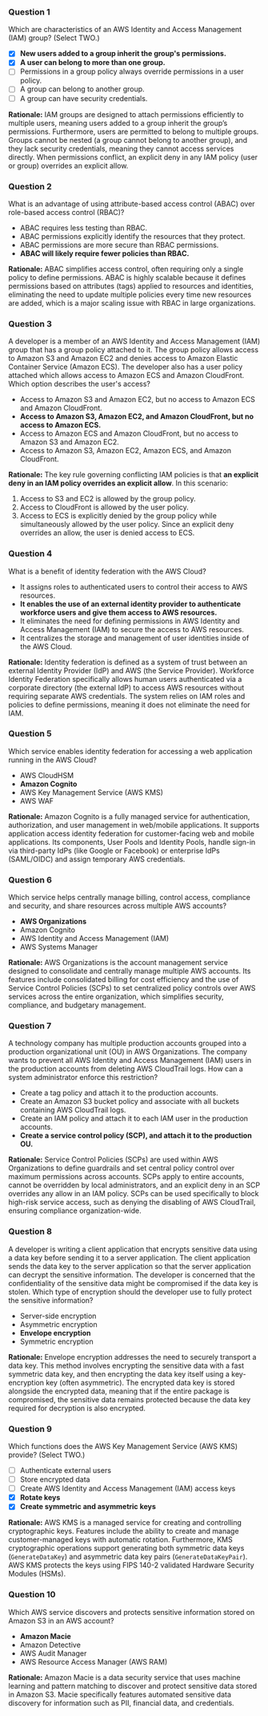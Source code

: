 

### Question 1

Which are characteristics of an AWS Identity and Access Management (IAM) group? (Select TWO.)

*   [x] **New users added to a group inherit the group's permissions.**
*   [x] **A user can belong to more than one group.**
*   [ ] Permissions in a group policy always override permissions in a user policy.
*   [ ] A group can belong to another group.
*   [ ] A group can have security credentials.

**Rationale:**
IAM groups are designed to attach permissions efficiently to multiple users, meaning users added to a group inherit the group’s permissions. Furthermore, users are permitted to belong to multiple groups. Groups cannot be nested (a group cannot belong to another group), and they lack security credentials, meaning they cannot access services directly. When permissions conflict, an explicit deny in any IAM policy (user or group) overrides an explicit allow.

### Question 2

What is an advantage of using attribute-based access control (ABAC) over role-based access control (RBAC)?

*   ABAC requires less testing than RBAC.
*   ABAC permissions explicitly identify the resources that they protect.
*   ABAC permissions are more secure than RBAC permissions.
*   **ABAC will likely require fewer policies than RBAC.**

**Rationale:**
ABAC simplifies access control, often requiring only a single policy to define permissions. ABAC is highly scalable because it defines permissions based on attributes (tags) applied to resources and identities, eliminating the need to update multiple policies every time new resources are added, which is a major scaling issue with RBAC in large organizations.

### Question 3

A developer is a member of an AWS Identity and Access Management (IAM) group that has a group policy attached to it. The group policy allows access to Amazon S3 and Amazon EC2 and denies access to Amazon Elastic Container Service (Amazon ECS). The developer also has a user policy attached which allows access to Amazon ECS and Amazon CloudFront. Which option describes the user's access?

*   Access to Amazon S3 and Amazon EC2, but no access to Amazon ECS and Amazon CloudFront.
*   **Access to Amazon S3, Amazon EC2, and Amazon CloudFront, but no access to Amazon ECS.**
*   Access to Amazon ECS and Amazon CloudFront, but no access to Amazon S3 and Amazon EC2.
*   Access to Amazon S3, Amazon EC2, Amazon ECS, and Amazon CloudFront.

**Rationale:**
The key rule governing conflicting IAM policies is that **an explicit deny in an IAM policy overrides an explicit allow**. In this scenario:
1.  Access to S3 and EC2 is allowed by the group policy.
2.  Access to CloudFront is allowed by the user policy.
3.  Access to ECS is explicitly denied by the group policy while simultaneously allowed by the user policy. Since an explicit deny overrides an allow, the user is denied access to ECS.

### Question 4

What is a benefit of identity federation with the AWS Cloud?

*   It assigns roles to authenticated users to control their access to AWS resources.
*   **It enables the use of an external identity provider to authenticate workforce users and give them access to AWS resources.**
*   It eliminates the need for defining permissions in AWS Identity and Access Management (IAM) to secure the access to AWS resources.
*   It centralizes the storage and management of user identities inside of the AWS Cloud.

**Rationale:**
Identity federation is defined as a system of trust between an external Identity Provider (IdP) and AWS (the Service Provider). Workforce Identity Federation specifically allows human users authenticated via a corporate directory (the external IdP) to access AWS resources without requiring separate AWS credentials. The system relies on IAM roles and policies to define permissions, meaning it does not eliminate the need for IAM.

### Question 5

Which service enables identity federation for accessing a web application running in the AWS Cloud?

*   AWS CloudHSM
*   **Amazon Cognito**
*   AWS Key Management Service (AWS KMS)
*   AWS WAF

**Rationale:**
Amazon Cognito is a fully managed service for authentication, authorization, and user management in web/mobile applications. It supports application access identity federation for customer-facing web and mobile applications. Its components, User Pools and Identity Pools, handle sign-in via third-party IdPs (like Google or Facebook) or enterprise IdPs (SAML/OIDC) and assign temporary AWS credentials.

### Question 6

Which service helps centrally manage billing, control access, compliance and security, and share resources across multiple AWS accounts?

*   **AWS Organizations**
*   Amazon Cognito
*   AWS Identity and Access Management (IAM)
*   AWS Systems Manager

**Rationale:**
AWS Organizations is the account management service designed to consolidate and centrally manage multiple AWS accounts. Its features include consolidated billing for cost efficiency and the use of Service Control Policies (SCPs) to set centralized policy controls over AWS services across the entire organization, which simplifies security, compliance, and budgetary management.

### Question 7

A technology company has multiple production accounts grouped into a production organizational unit (OU) in AWS Organizations. The company wants to prevent all AWS Identity and Access Management (IAM) users in the production accounts from deleting AWS CloudTrail logs. How can a system administrator enforce this restriction?

*   Create a tag policy and attach it to the production accounts.
*   Create an Amazon S3 bucket policy and associate with all buckets containing AWS CloudTrail logs.
*   Create an IAM policy and attach it to each IAM user in the production accounts.
*   **Create a service control policy (SCP), and attach it to the production OU.**

**Rationale:**
Service Control Policies (SCPs) are used within AWS Organizations to define guardrails and set central policy control over maximum permissions across accounts. SCPs apply to entire accounts, cannot be overridden by local administrators, and an explicit deny in an SCP overrides any allow in an IAM policy. SCPs can be used specifically to block high-risk service access, such as denying the disabling of AWS CloudTrail, ensuring compliance organization-wide.

### Question 8

A developer is writing a client application that encrypts sensitive data using a data key before sending it to a server application. The client application sends the data key to the server application so that the server application can decrypt the sensitive information. The developer is concerned that the confidentiality of the sensitive data might be compromised if the data key is stolen. Which type of encryption should the developer use to fully protect the sensitive information?

*   Server-side encryption
*   Asymmetric encryption
*   **Envelope encryption**
*   Symmetric encryption

**Rationale:**
Envelope encryption addresses the need to securely transport a data key. This method involves encrypting the sensitive data with a fast symmetric data key, and then encrypting the data key itself using a key-encryption key (often asymmetric). The encrypted data key is stored alongside the encrypted data, meaning that if the entire package is compromised, the sensitive data remains protected because the data key required for decryption is also encrypted.

### Question 9

Which functions does the AWS Key Management Service (AWS KMS) provide? (Select TWO.)

*   [ ] Authenticate external users
*   [ ] Store encrypted data
*   [ ] Create AWS Identity and Access Management (IAM) access keys
*   [x] **Rotate keys**
*   [x] **Create symmetric and asymmetric keys**

**Rationale:**
AWS KMS is a managed service for creating and controlling cryptographic keys. Features include the ability to create and manage customer-managed keys with automatic rotation. Furthermore, KMS cryptographic operations support generating both symmetric data keys (`GenerateDataKey`) and asymmetric data key pairs (`GenerateDataKeyPair`). AWS KMS protects the keys using FIPS 140-2 validated Hardware Security Modules (HSMs).

### Question 10

Which AWS service discovers and protects sensitive information stored on Amazon S3 in an AWS account?

*   **Amazon Macie**
*   Amazon Detective
*   AWS Audit Manager
*   AWS Resource Access Manager (AWS RAM)

**Rationale:**
Amazon Macie is a data security service that uses machine learning and pattern matching to discover and protect sensitive data stored in Amazon S3. Macie specifically features automated sensitive data discovery for information such as PII, financial data, and credentials.

